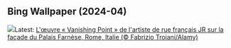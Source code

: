 ## Bing Wallpaper (2024-04)
![](https://www.bing.com/th?id=OHR.PalazzoFarnese_FR-FR9572652511_UHD.jpg&w=1000)Latest: [L'œuvre « Vanishing Point » de l'artiste de rue français JR sur la façade du Palais Farnèse, Rome, Italie (© Fabrizio Troiani/Alamy)](https://www.bing.com/th?id=OHR.PalazzoFarnese_FR-FR9572652511_UHD.jpg)